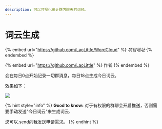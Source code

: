```yaml
---
description: 可以可视化统计群内聊天的词频。
---
```


# 词云生成

{% embed url="https://github.com/LaoLittle/WordCloud" %}
_项目地址_
{% endembed %}

{% embed url="https://github.com/LaoLittle" %}
作者
{% endembed %}

会在每日0点开始记录一切群消息，每日18点生成今日词云。

效果如下：

![](../.gitbook/assets/@\[\~O@9N8ZTPM5J@N3G\[1YIF.png)

{% hint style="info" %}
**Good to know:** 对于有权限的群聊会开启推送，否则需要手动发送"今日词云"来生成词云.

您可以.send向我发送申请需求。
{% endhint %}
